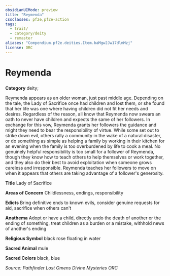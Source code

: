 ```yaml
---
obsidianUIMode: preview
title: "Reymenda"
cssclasses: pf2e,pf2e-action
tags:
  - trait/
  - category/deity
  - remaster
aliases: "Compendium.pf2e.deities.Item.baMgw2Jw17dlmMzj"
license: ORC
---
```

# Reymenda

### 

**Category** deity; 




Reymenda appears as an older woman, just past middle age. Depending on the tale, the Lady of Sacrifice once had children and lost them, or she found that her life was one where having children did not fit her needs and desires. Regardless of the reason, all know that Reymenda now swears an oath to never have children and expects the same of her followers. In exchange for this vow, Reymenda grants her followers the guidance and might they need to bear the responsibility of virtue. While some set out to strike down evil, others rally a community in the wake of a natural disaster, or do something as simple as helping a family by working in their kitchen for an evening when the family is too overburdened by life to cook a meal. No genuinely helpful responsibility is too small for a follower of Reymenda, though they know how to teach others to help themselves or work together, and they also do their best to avoid exploitation when someone grows careless and irresponsible. Reymenda teaches her followers to move on when it appears that others are taking advantage of a follower's generosity.

**Title** Lady of Sacrifice

**Areas of Concern** Childlessness, endings, responsibility

**Edicts** Bring definitive ends to known evils, consider genuine requests for aid, sacrifice when others can't

**Anathema** Adopt or have a child, directly undo the death of another or the ending of something, treat children as a burden or a mistake, withhold news of another's ending

**Religious Symbol** black rose floating in water

**Sacred Animal** mule

**Sacred Colors** black, blue

*Source: Pathfinder Lost Omens Divine Mysteries*
*ORC*